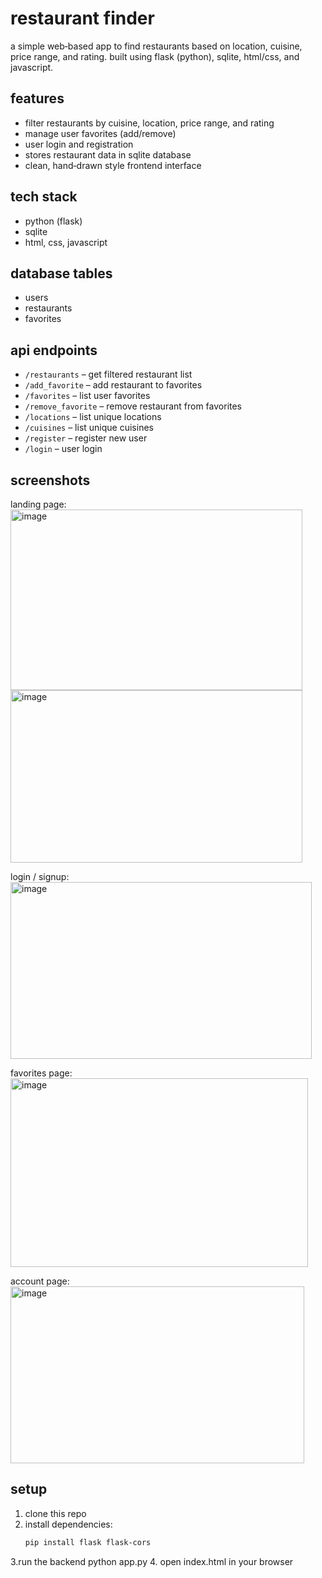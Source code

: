 # restaurant finder

a simple web‑based app to find restaurants based on location, cuisine, price range, and rating. built using flask (python), sqlite, html/css, and javascript.

## features
- filter restaurants by cuisine, location, price range, and rating
- manage user favorites (add/remove)
- user login and registration
- stores restaurant data in sqlite database
- clean, hand‑drawn style frontend interface

## tech stack
- python (flask)
- sqlite
- html, css, javascript

## database tables
- users
- restaurants
- favorites

## api endpoints
- `/restaurants` – get filtered restaurant list
- `/add_favorite` – add restaurant to favorites
- `/favorites` – list user favorites
- `/remove_favorite` – remove restaurant from favorites
- `/locations` – list unique locations
- `/cuisines` – list unique cuisines
- `/register` – register new user
- `/login` – user login

## screenshots

landing page:  
<img width="467" height="289" alt="image" src="https://github.com/user-attachments/assets/efc7826f-13e0-4082-ba89-289648a5813c" />
<img width="467" height="276" alt="image" src="https://github.com/user-attachments/assets/202853a9-0943-42c0-a549-0d5eee066a1e" />


login / signup:  
<img width="482" height="283" alt="image" src="https://github.com/user-attachments/assets/64424e4f-ca5b-4bda-9e29-d57985f1e7ac" />



favorites page:  
<img width="476" height="302" alt="image" src="https://github.com/user-attachments/assets/e9a595ea-86b7-4b03-ac3e-919d1983cd06" />


account page:  
<img width="470" height="283" alt="image" src="https://github.com/user-attachments/assets/2525ba40-332e-47a4-88cd-68bcba173287" />


## setup
1. clone this repo  
2. install dependencies:  
   ```bash
   pip install flask flask-cors
3.run the backend
python app.py
4. open index.html in your browser
